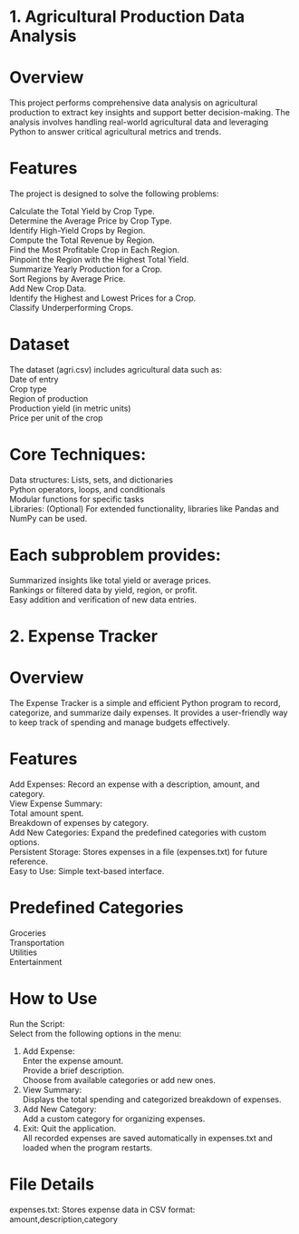 # 1. Agricultural Production Data Analysis
# Overview
This project performs comprehensive data analysis on agricultural production to extract key insights and support better decision-making. The analysis involves handling real-world agricultural data and leveraging Python to answer critical agricultural metrics and trends.

# Features
The project is designed to solve the following problems:<br>

Calculate the Total Yield by Crop Type.<br>
Determine the Average Price by Crop Type.<br>
Identify High-Yield Crops by Region.<br>
Compute the Total Revenue by Region.<br>
Find the Most Profitable Crop in Each Region.<br>
Pinpoint the Region with the Highest Total Yield.<br>
Summarize Yearly Production for a Crop.<br>
Sort Regions by Average Price.<br>
Add New Crop Data.<br>
Identify the Highest and Lowest Prices for a Crop.<br>
Classify Underperforming Crops.<br>
# Dataset
The dataset (agri.csv) includes agricultural data such as:<br>
Date of entry<br>
Crop type<br>
Region of production<br>
Production yield (in metric units)<br>
Price per unit of the crop<br>
# Core Techniques:
Data structures: Lists, sets, and dictionaries<br>
Python operators, loops, and conditionals<br>
Modular functions for specific tasks<br>
Libraries:
(Optional) For extended functionality, libraries like Pandas and NumPy can be used.

# Each subproblem provides:
Summarized insights like total yield or average prices.<br>
Rankings or filtered data by yield, region, or profit.<br>
Easy addition and verification of new data entries.<br>

# 2. Expense Tracker
# Overview
The Expense Tracker is a simple and efficient Python program to record, categorize, and summarize daily expenses. It provides a user-friendly way to keep track of spending and manage budgets effectively.

# Features
Add Expenses: Record an expense with a description, amount, and category.<br>
View Expense Summary:<br>
Total amount spent.<br>
Breakdown of expenses by category.<br>
Add New Categories: Expand the predefined categories with custom options.<br>
Persistent Storage: Stores expenses in a file (expenses.txt) for future reference.<br>
Easy to Use: Simple text-based interface.<br>
# Predefined Categories
Groceries<br>
Transportation<br>
Utilities<br>
Entertainment<br>
# How to Use
Run the Script:<br>
Select from the following options in the menu:<br>

1. Add Expense:<br>
Enter the expense amount.<br>
Provide a brief description.<br>
Choose from available categories or add new ones.<br>
2. View Summary:<br>
Displays the total spending and categorized breakdown of expenses.<br>
3. Add New Category:<br>
Add a custom category for organizing expenses.<br>
4. Exit: Quit the application.<br>
All recorded expenses are saved automatically in expenses.txt and loaded when the program restarts.<br>
# File Details
expenses.txt: Stores expense data in CSV format: amount,description,category
